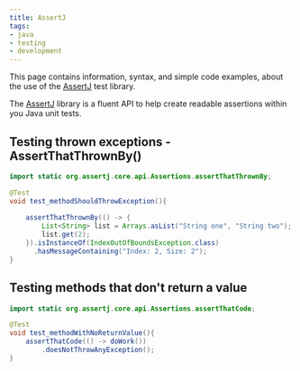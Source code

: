 ```yaml
---
title: AssertJ
tags:
- java
- testing
- development
---
```


This page contains information, syntax, and simple code examples, about the use of the [AssertJ](https://joel-costigliola.github.io/assertj/) test library.
<!--more-->
The [AssertJ](https://joel-costigliola.github.io/assertj/) library is a fluent API to help create readable assertions within you Java unit tests.

## Testing thrown exceptions - AssertThatThrownBy()

```java
import static org.assertj.core.api.Assertions.assertThatThrownBy;

@Test
void test_methodShouldThrowException(){
    
    assertThatThrownBy(() -> {
        List<String> list = Arrays.asList("String one", "String two");
        list.get(2);
    }).isInstanceOf(IndexOutOfBoundsException.class)
      .hasMessageContaining("Index: 2, Size: 2");
}

```

## Testing methods that don't return a value

```java
import static org.assertj.core.api.Assertions.assertThatCode;

@Test
void test_methodWithNoReturnValue(){
    assertThatCode(() -> doWork())
        .doesNotThrowAnyException();
}
```